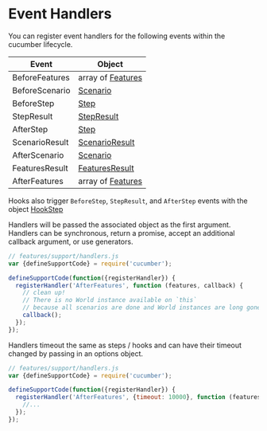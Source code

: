 # Event Handlers

You can register event handlers for the following events within the cucumber lifecycle.

| Event          | Object                                           |
|----------------|--------------------------------------------------|
| BeforeFeatures | array of [Features](/src/models/feature.js)      |
| BeforeScenario | [Scenario](/src/models/scenario.js)              |
| BeforeStep     | [Step](/src/models/step.js)                      |
| StepResult     | [StepResult](/src/models/step_result.js)         |
| AfterStep      | [Step](/src/models/step.js)                      |
| ScenarioResult | [ScenarioResult](/src/models/scenario_result.js) |
| AfterScenario  | [Scenario](/src/models/scenario.js)              |           |
| FeaturesResult | [FeaturesResult](/src/models/features_result.js) |
| AfterFeatures  | array of [Features](/src/models/feature.js)      |

Hooks also trigger `BeforeStep`, `StepResult`, and `AfterStep` events with the object
[HookStep](/src/models/hook_step.js)

Handlers will be passed the associated object as the first argument.
Handlers can be synchronous, return a promise, accept an additional callback argument, or use generators.

```javascript
// features/support/handlers.js
var {defineSupportCode} = require('cucumber');

defineSupportCode(function({registerHandler}) {
  registerHandler('AfterFeatures', function (features, callback) {
    // clean up!
    // There is no World instance available on `this`
    // because all scenarios are done and World instances are long gone.
    callback();
  });
});
```

Handlers timeout the same as steps / hooks and can have their timeout changed
by passing in an options object.

```javascript
// features/support/handlers.js
var {defineSupportCode} = require('cucumber');

defineSupportCode(function({registerHandler}) {
  registerHandler('AfterFeatures', {timeout: 10000}, function (features, callback) {
    //...
  });
});
```
